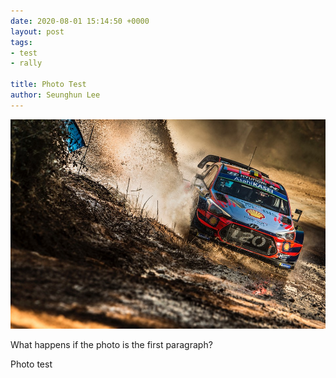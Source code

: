 ```yaml
---
date: 2020-08-01 15:14:50 +0000
layout: post
tags:
- test
- rally
 
title: Photo Test
author: Seunghun Lee
---
```

![](/uploads/rallye-de-catalogne-wrc-2019-16.jpg)

What happens if the photo is the first paragraph?

Photo test
